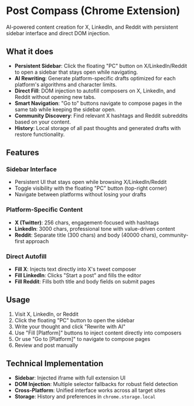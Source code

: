 # Post Compass (Chrome Extension)

AI-powered content creation for X, LinkedIn, and Reddit with persistent sidebar interface and direct DOM injection.

## What it does

- **Persistent Sidebar**: Click the floating "PC" button on X/LinkedIn/Reddit to open a sidebar that stays open while navigating.
- **AI Rewriting**: Generate platform-specific drafts optimized for each platform's algorithms and character limits.
- **Direct Fill**: DOM injection to autofill composers on X, LinkedIn, and Reddit without opening new tabs.
- **Smart Navigation**: "Go to" buttons navigate to compose pages in the same tab while keeping the sidebar open.
- **Community Discovery**: Find relevant X hashtags and Reddit subreddits based on your content.
- **History**: Local storage of all past thoughts and generated drafts with restore functionality.

## Features

### Sidebar Interface
- Persistent UI that stays open while browsing X/LinkedIn/Reddit
- Toggle visibility with the floating "PC" button (top-right corner)
- Navigate between platforms without losing your drafts

### Platform-Specific Content
- **X (Twitter)**: 256 chars, engagement-focused with hashtags
- **LinkedIn**: 3000 chars, professional tone with value-driven content  
- **Reddit**: Separate title (300 chars) and body (40000 chars), community-first approach

### Direct Autofill
- **Fill X**: Injects text directly into X's tweet composer
- **Fill LinkedIn**: Clicks "Start a post" and fills the editor
- **Fill Reddit**: Fills both title and body fields on submit pages

## Usage

1. Visit X, LinkedIn, or Reddit
2. Click the floating "PC" button to open the sidebar
3. Write your thought and click "Rewrite with AI"
4. Use "Fill [Platform]" buttons to inject content directly into composers
5. Or use "Go to [Platform]" to navigate to compose pages
6. Review and post manually

## Technical Implementation

- **Sidebar**: Injected iframe with full extension UI
- **DOM Injection**: Multiple selector fallbacks for robust field detection
- **Cross-Platform**: Unified interface works across all target sites
- **Storage**: History and preferences in `chrome.storage.local`
